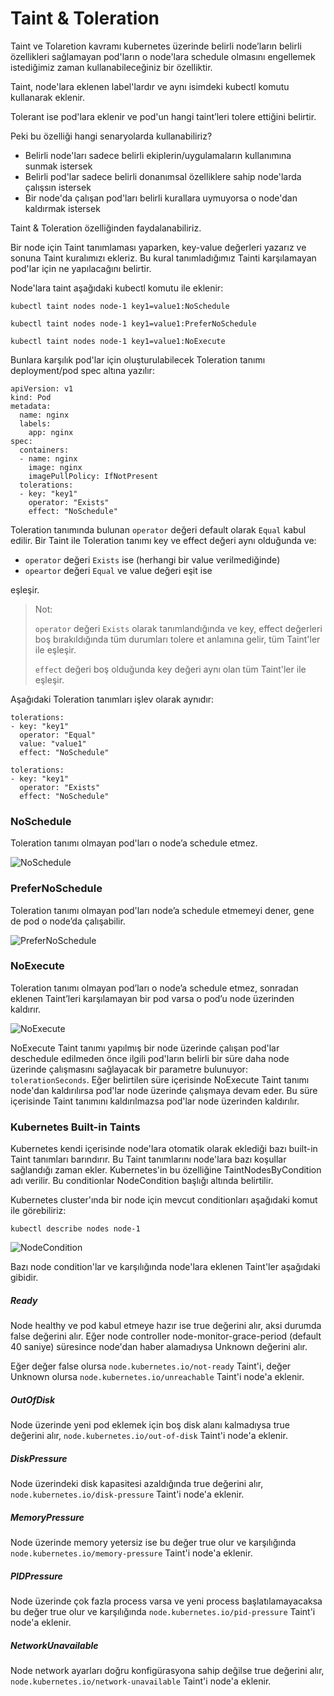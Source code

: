 # Taint & Toleration

Taint ve Tolaretion kavramı kubernetes üzerinde belirli node’ların belirli özellikleri sağlamayan pod'ların o node'lara schedule olmasını engellemek istediğimiz zaman kullanabileceğiniz bir özelliktir.

Taint, node'lara eklenen label'lardır ve aynı isimdeki kubectl komutu kullanarak eklenir.

Tolerant ise pod'lara eklenir ve pod'un hangi taint’leri tolere ettiğini belirtir.

Peki bu özelliği hangi senaryolarda kullanabiliriz?

- Belirli node'ları sadece belirli ekiplerin/uygulamaların kullanımına sunmak istersek
- Belirli pod'lar sadece belirli donanımsal özelliklere sahip node'larda çalışsın istersek
- Bir node'da çalışan pod'ları belirli kurallara uymuyorsa o node'dan kaldırmak istersek

Taint & Toleration özelliğinden faydalanabiliriz.

Bir node için Taint tanımlaması yaparken, key-value değerleri yazarız ve sonuna Taint kuralımızı ekleriz.
Bu kural tanımladığımız Tainti karşılamayan pod'lar için ne yapılacağını belirtir.

Node'lara taint aşağıdaki kubectl komutu ile eklenir:

`kubectl taint nodes node-1 key1=value1:NoSchedule`

`kubectl taint nodes node-1 key1=value1:PreferNoSchedule`

`kubectl taint nodes node-1 key1=value1:NoExecute`

Bunlara karşılık pod'lar için oluşturulabilecek Toleration tanımı deployment/pod spec altına yazılır:

```
apiVersion: v1
kind: Pod
metadata:
  name: nginx
  labels:
    app: nginx
spec:
  containers:
  - name: nginx
    image: nginx
    imagePullPolicy: IfNotPresent
  tolerations:
  - key: "key1"
    operator: "Exists"
    effect: "NoSchedule"
````

Toleration tanımında bulunan `operator` değeri default olarak `Equal` kabul edilir.
Bir Taint ile Toleration tanımı key ve effect değeri aynı olduğunda ve:

- `operator` değeri `Exists` ise (herhangi bir value verilmediğinde)
- `opeartor` değeri `Equal` ve value değeri eşit ise

eşleşir.

>Not: 
>
>`operator` değeri `Exists` olarak tanımlandığında ve key, effect değerleri boş bırakıldığında tüm durumları tolere et anlamına gelir, tüm Taint'ler ile eşleşir.
>
>`effect` değeri boş olduğunda key değeri aynı olan tüm Taint'ler ile eşleşir.

Aşağıdaki Toleration tanımları işlev olarak aynıdır:

```
tolerations:
- key: "key1"
  operator: "Equal"
  value: "value1"
  effect: "NoSchedule"
```

```
tolerations:
- key: "key1"
  operator: "Exists"
  effect: "NoSchedule"
```


### NoSchedule

Toleration tanımı olmayan pod'ları o node’a schedule etmez.

![NoSchedule](images/taint-noschedule.png)


### PreferNoSchedule

Toleration tanımı olmayan pod'ları node’a schedule etmemeyi dener, gene de pod o node’da çalışabilir.

![PreferNoSchedule](images/taint-prefernoschedule.png)


### NoExecute

Toleration tanımı olmayan pod’ları o node’a schedule etmez, sonradan eklenen Taint’leri karşılamayan bir pod varsa o pod’u node üzerinden kaldırır.

![NoExecute](images/taint-noexecute.png)


NoExecute Taint tanımı yapılmış bir node üzerinde çalışan pod'lar deschedule edilmeden önce ilgili pod'ların belirli bir süre daha node üzerinde çalışmasını sağlayacak bir parametre bulunuyor: `tolerationSeconds`. Eğer belirtilen süre içerisinde NoExecute Taint tanımı node'dan kaldırılırsa pod'lar node üzerinde çalışmaya devam eder. Bu süre içerisinde Taint tanımını kaldırılmazsa pod'lar node üzerinden kaldırılır.


### Kubernetes Built-in Taints

Kubernetes kendi içerisinde node'lara otomatik olarak eklediği bazı built-in Taint tanımları barındırır. Bu Taint tanımlarını node'lara bazı koşullar sağlandığı zaman ekler.
Kubernetes'in bu özelliğine TaintNodesByCondition adı verilir. Bu conditionlar NodeCondition başlığı altında belirtilir.

Kubernetes cluster'ında bir node için mevcut conditionları aşağıdaki komut ile görebiliriz:

`kubectl describe nodes node-1`

![NodeCondition](images/node-conditions.png)


Bazı node condition'lar ve karşılığında node'lara eklenen Taint'ler aşağıdaki gibidir.

##### Ready
Node healthy ve pod kabul etmeye hazır ise true değerini alır, aksi durumda false değerini alır. Eğer node controller node-monitor-grace-period (default 40 saniye) süresince node'dan haber alamadıysa Unknown değerini alır.

Eğer değer false olursa `node.kubernetes.io/not-ready` Taint'i, değer Unknown olursa `node.kubernetes.io/unreachable` Taint'i node'a eklenir.

##### OutOfDisk
Node üzerinde yeni pod eklemek için boş disk alanı kalmadıysa true değerini alır, `node.kubernetes.io/out-of-disk` Taint'i node'a eklenir.

##### DiskPressure
Node üzerindeki disk kapasitesi azaldığında true değerini alır, `node.kubernetes.io/disk-pressure` Taint'i node'a eklenir.

##### MemoryPressure
Node üzerinde memory yetersiz ise bu değer true olur ve karşılığında `node.kubernetes.io/memory-pressure` Taint'i node'a eklenir.

##### PIDPressure
Node üzerinde çok fazla process varsa ve yeni process başlatılamayacaksa bu değer true olur ve karşılığında `node.kubernetes.io/pid-pressure` Taint'i node'a eklenir.

##### NetworkUnavailable
Node network ayarları doğru konfigürasyona sahip değilse true değerini alır, `node.kubernetes.io/network-unavailable` Taint'i node'a eklenir.